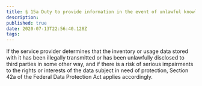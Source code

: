 ```yaml
---
title: § 15a Duty to provide information in the event of unlawful knowledge of data 
description: 
published: true
date: 2020-07-13T22:56:40.128Z
tags: 
---
```


If the service provider determines that the inventory or usage data stored with it has been illegally transmitted or has been unlawfully disclosed to third parties in some other way, and if there is a risk of serious impairments to the rights or interests of the data subject in need of protection, Section 42a of the Federal Data Protection Act applies accordingly.
 
